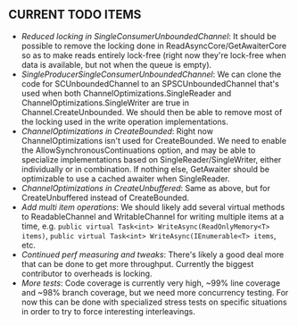 ## CURRENT TODO ITEMS

- *Reduced locking in SingleConsumerUnboundedChannel*: It should be possible to remove the locking done in ReadAsyncCore/GetAwaiterCore
so as to make reads entirely lock-free (right now they're lock-free when data is available, but not when the queue is empty).
- *SingleProducerSingleConsumerUnboundedChannel*: We can clone the code for SCUnboundedChannel to an SPSCUnboundedChannel that's used
when both ChannelOptimizations.SingleReader and ChannelOptimizations.SingleWriter are true in Channel.CreateUnbounded. We should then
be able to remove most of the locking used in the write operation implementations.
- *ChannelOptimizations in CreateBounded*: Right now ChannelOptimizations isn't used for CreateBounded.  We need to enable the
AllowSynchronousContinuations option, and may be able to specialize implementations based on SingleReader/SingleWriter, either
individually or in combination. If nothing else, GetAwaiter should be optimizable to use a cached awaiter when SingleReader.
- *ChannelOptimizations in CreateUnbuffered*: Same as above, but for CreateUnbuffered instead of CreateBounded.
- *Add multi item operations*: We should likely add several virtual methods to ReadableChannel and WritableChannel for writing
multiple items at a time, e.g. ```public virtual Task<int> WriteAsync(ReadOnlyMemory<T> items)```,
```public virtual Task<int> WriteAsync(IEnumerable<T> items```, etc.
- *Continued perf measuring and tweaks*: There's likely a good deal more that can be done to get more throughput.  Currently the
biggest contributor to overheads is locking.
- *More tests*: Code coverage is currently very high, ~99% line coverage and ~98% branch coverage, but we need more concurrency
testing.  For now this can be done with specialized stress tests on specific situations in order to try to force interesting interleavings.
